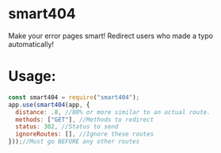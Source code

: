 # smart404
Make your error pages smart! Redirect users who made a typo automatically!

# Usage:
```js
const smart404 = require("smart404");
app.use(smart404(app, {
  distance: .8, //80% or more similar to an actual route.
  methods: ["GET"], //Methods to redirect
  status: 302, //Status to send
  ignoreRoutes: [], //Ignore these routes
}));//Must go BEFORE any other routes
```
